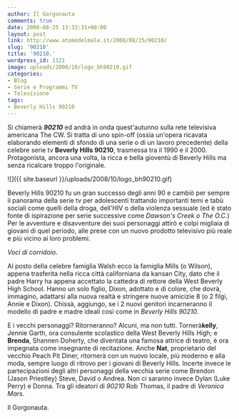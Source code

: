 ```yaml
---
author: Il Gorgonauta
comments: true
date: 2008-08-25 13:33:31+00:00
layout: post
link: http://www.atomodelmale.it/2008/08/25/90210/
slug: '90210'
title: '90210.'
wordpress_id: 1121
image: uploads/2008/10/logo_bh90210.gif
categories:
- Blog
- Serie e Programmi TV
- Televisione
tags:
- Beverly Hills 90210
---
```


Si chiamerà **_90210_** ed andrà in onda quest'autunno sulla rete televisiva americana The CW. Si tratta di uno spin-off (ossia un'opera ricavata elaborando elementi di sfondo di una serie o di un lavoro precedente) della celebre serie tv **Beverly Hills 90210**, trasmessa tra il 1990 e il 2000. Protagonista, ancora una volta, la ricca e bella gioventù di Beverly Hills ma senza ricalcare troppo l'originale.

![]({{ site.baseurl }}/uploads/2008/10/logo_bh90210.gif)

Beverly Hills 90210 fu un gran successo degli anni 90 e cambiò per sempre il panorama della serie tv per adolescenti trattando importanti temi e tabù sociali come quelli della droga, dell'HIV o della violenza sessuale (ed è stato fonte di ispirazione per serie successive come _Dawson's Creek_ _o The O.C._) Per le avventure e disavventure dei suoi personaggi attirò e colpi migliaia di giovani di quel periodo, alle prese con un nuovo prodotto televisivo più reale e più vicino ai loro problemi.

_Voci di corridoio_.

Al posto della celebre famiglia Walsh ecco la famiglia Mills (o Wilson), appena trasferita nella ricca città californiana da kansan City, dato che il padre Harry ha appena accettato la cattedra di rettore della West Beverly High School. Hanno un solo figlio, Dixon, adottato e di colore, che dovrà, immagino, adattarsi alla nuova realtà e stringere nuove amicizie 8 (o 2 filgi, Annie e Dixon). Chissà, aggiungo, se i 2 nuovi genitori incarneranno il modello di padre e madre ideali così come in _Beverly Hills 90210_.

E  i vecchi personaggi? Ritorneranno? Alcuni, ma non tutti. Tornerà**kelly**, Jennie Garth, ora consulente scolastico della West Beverly Hills High; e **Brenda**, Shannen Doherty, che diventata una famosa attrice di teatro, è ora impegnata come insegnante di recitazione. Anche **Nat**, proprietario del vecchio Peach Pit Diner, ritornerà con un nuovo locale, più moderno e alla moda, sempre luogo di ritrovo per i giovani di Beverly Hills. Incerte invece le partecipazioni degli altri personaggi della vecchia serie come Brendon (Jason Priestley) Steve, David o Andrea. Non ci saranno invece Dylan (Luke Perry) e Donna. Tra gli ideatori di _90210_ Rob Thomas, il padre di _Veronica Mars_.

Il Gorgonauta.
